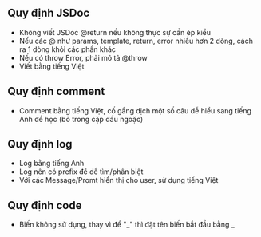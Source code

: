 ## Quy định JSDoc

-   Không viết JSDoc @return nếu không thực sự cần ép kiểu
-   Nếu các @ như params, template, return, error nhiều hơn 2 dòng, cách ra 1 dòng khỏi các phần khác
-   Nếu có throw Error, phải mô tả @throw
-   Viết bằng tiếng Việt

## Quy định comment

-   Comment bằng tiếng Việt, cố gắng dịch một số câu dễ hiểu sang tiếng Anh để học (bỏ trong cặp dấu ngoặc)

## Quy định log

-   Log bằng tiếng Anh
-   Log nên có prefix để dễ tìm/phân biệt
-   Với các Message/Promt hiển thị cho user, sử dụng tiếng Việt

## Quy định code

-   Biến không sử dụng, thay vì để "_" thì đặt tên biến bắt đầu bằng _
